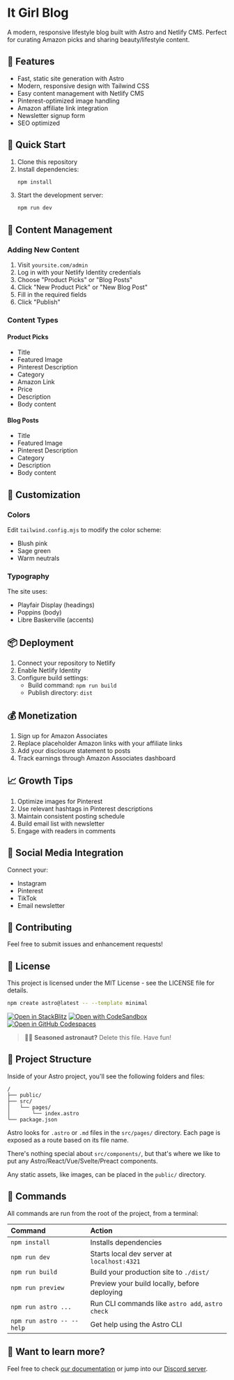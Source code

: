 # It Girl Blog

A modern, responsive lifestyle blog built with Astro and Netlify CMS. Perfect for curating Amazon picks and sharing beauty/lifestyle content.

## 🌟 Features

- Fast, static site generation with Astro
- Modern, responsive design with Tailwind CSS
- Easy content management with Netlify CMS
- Pinterest-optimized image handling
- Amazon affiliate link integration
- Newsletter signup form
- SEO optimized

## 🚀 Quick Start

1. Clone this repository
2. Install dependencies:
   ```bash
   npm install
   ```
3. Start the development server:
   ```bash
   npm run dev
   ```

## 📝 Content Management

### Adding New Content

1. Visit `yoursite.com/admin`
2. Log in with your Netlify Identity credentials
3. Choose "Product Picks" or "Blog Posts"
4. Click "New Product Pick" or "New Blog Post"
5. Fill in the required fields
6. Click "Publish"

### Content Types

#### Product Picks
- Title
- Featured Image
- Pinterest Description
- Category
- Amazon Link
- Price
- Description
- Body content

#### Blog Posts
- Title
- Featured Image
- Pinterest Description
- Category
- Description
- Body content

## 🎨 Customization

### Colors
Edit `tailwind.config.mjs` to modify the color scheme:
- Blush pink
- Sage green
- Warm neutrals

### Typography
The site uses:
- Playfair Display (headings)
- Poppins (body)
- Libre Baskerville (accents)

## 📦 Deployment

1. Connect your repository to Netlify
2. Enable Netlify Identity
3. Configure build settings:
   - Build command: `npm run build`
   - Publish directory: `dist`

## 💰 Monetization

1. Sign up for Amazon Associates
2. Replace placeholder Amazon links with your affiliate links
3. Add your disclosure statement to posts
4. Track earnings through Amazon Associates dashboard

## 📈 Growth Tips

1. Optimize images for Pinterest
2. Use relevant hashtags in Pinterest descriptions
3. Maintain consistent posting schedule
4. Build email list with newsletter
5. Engage with readers in comments

## 📱 Social Media Integration

Connect your:
- Instagram
- Pinterest
- TikTok
- Email newsletter

## 🤝 Contributing

Feel free to submit issues and enhancement requests!

## 📄 License

This project is licensed under the MIT License - see the LICENSE file for details.

```sh
npm create astro@latest -- --template minimal
```

[![Open in StackBlitz](https://developer.stackblitz.com/img/open_in_stackblitz.svg)](https://stackblitz.com/github/withastro/astro/tree/latest/examples/minimal)
[![Open with CodeSandbox](https://assets.codesandbox.io/github/button-edit-lime.svg)](https://codesandbox.io/p/sandbox/github/withastro/astro/tree/latest/examples/minimal)
[![Open in GitHub Codespaces](https://github.com/codespaces/badge.svg)](https://codespaces.new/withastro/astro?devcontainer_path=.devcontainer/minimal/devcontainer.json)

> 🧑‍🚀 **Seasoned astronaut?** Delete this file. Have fun!

## 🚀 Project Structure

Inside of your Astro project, you'll see the following folders and files:

```text
/
├── public/
├── src/
│   └── pages/
│       └── index.astro
└── package.json
```

Astro looks for `.astro` or `.md` files in the `src/pages/` directory. Each page is exposed as a route based on its file name.

There's nothing special about `src/components/`, but that's where we like to put any Astro/React/Vue/Svelte/Preact components.

Any static assets, like images, can be placed in the `public/` directory.

## 🧞 Commands

All commands are run from the root of the project, from a terminal:

| Command                   | Action                                           |
| :------------------------ | :----------------------------------------------- |
| `npm install`             | Installs dependencies                            |
| `npm run dev`             | Starts local dev server at `localhost:4321`      |
| `npm run build`           | Build your production site to `./dist/`          |
| `npm run preview`         | Preview your build locally, before deploying     |
| `npm run astro ...`       | Run CLI commands like `astro add`, `astro check` |
| `npm run astro -- --help` | Get help using the Astro CLI                     |

## 👀 Want to learn more?

Feel free to check [our documentation](https://docs.astro.build) or jump into our [Discord server](https://astro.build/chat).
